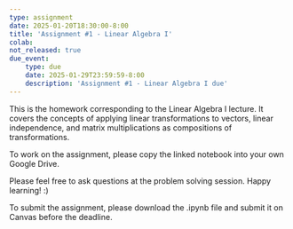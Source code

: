 ```yaml
---
type: assignment
date: 2025-01-20T18:30:00-8:00
title: 'Assignment #1 - Linear Algebra I'
colab: 
not_released: true
due_event: 
    type: due
    date: 2025-01-29T23:59:59-8:00
    description: 'Assignment #1 - Linear Algebra I due'
---
```

This is the homework corresponding to the Linear Algebra I lecture. It covers the concepts of applying linear transformations to vectors, linear independence, and matrix multiplications as compositions of transformations. 

To work on the assignment, please copy the linked notebook into your own Google Drive. 

Please feel free to ask questions at the problem solving session. Happy learning! :)

To submit the assignment, please download the .ipynb file and submit it on Canvas before the deadline.
